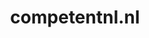 ---
layout: post
title:  "competentnl.nl"
internal_url:  "/dutchgov/competentnl.nl.html"
subdomains_count: 4
all_subdomains_count: 4
urls_count: 4
ssl_rank: 0
http_rank: 70
url_link: /data/competentnl.nl/urls.txt
all_subdomains_link: /data/competentnl.nl/all_subdomains.txt
subdomains_link: /data/competentnl.nl/subdomains.txt
categories: dutchgov
---